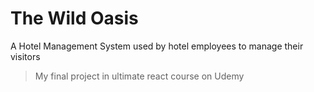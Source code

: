 # The Wild Oasis

A Hotel Management System used by hotel employees to manage their visitors

> My final project in ultimate react course on Udemy
